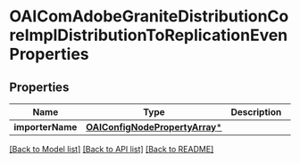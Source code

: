 # OAIComAdobeGraniteDistributionCoreImplDistributionToReplicationEvenProperties

## Properties
Name | Type | Description | Notes
------------ | ------------- | ------------- | -------------
**importerName** | [**OAIConfigNodePropertyArray***](OAIConfigNodePropertyArray.md) |  | [optional] 

[[Back to Model list]](../README.md#documentation-for-models) [[Back to API list]](../README.md#documentation-for-api-endpoints) [[Back to README]](../README.md)



